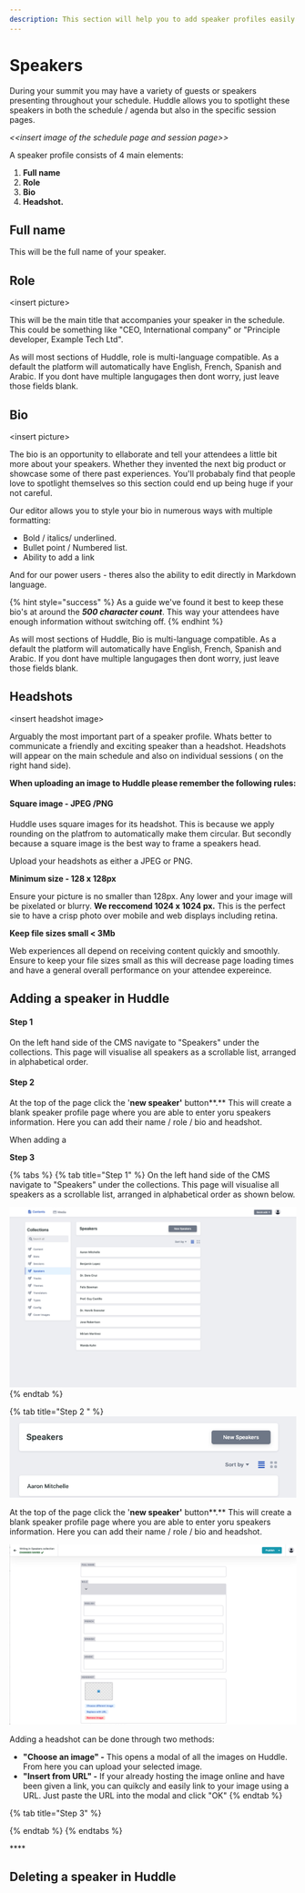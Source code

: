 ```yaml
---
description: This section will help you to add speaker profiles easily to Huddle.
---
```


# Speakers

During your summit you may have a variety of guests or speakers presenting throughout your schedule. Huddle allows you to spotlight these speakers in both the schedule / agenda but also in the specific session pages. 

_&lt;&lt;insert image of the schedule page and session page&gt;&gt;_

A speaker profile consists of 4 main elements:

1. **Full name** 
2. **Role** 
3. **Bio** 
4. **Headshot.**

##  Full name

This will be the full name of your speaker.

##  Role 

&lt;insert picture&gt;

This will be the main title that accompanies your speaker in the schedule. This could be something like "CEO, International company" or "Principle developer, Example Tech Ltd".

As will most sections of Huddle, role is multi-language compatible. As a default the platform will automatically have English, French, Spanish and Arabic. If you dont have multiple langugages then dont worry, just leave those fields blank. 

##  Bio

&lt;insert picture&gt;

The bio is an opportunity to ellaborate and tell your attendees a little bit more about your speakers. Whether they invented the next big product or showcase some of there past experiences. You'll probabaly find that people love to spotlight themselves so this section could end up being huge if your not careful. 

Our editor allows you to style your bio in numerous ways with multiple formatting:

* Bold / italics/ underlined. 
* Bullet point / Numbered list.
* Ability to add a link

And for our power users - theres also the ability to edit directly in Markdown language.

{% hint style="success" %}
As a guide we've found it best to keep these bio's at around the _**500 character count**_. This way your attendees have enough information without switching off. 
{% endhint %}

As will most sections of Huddle, Bio is multi-language compatible. As a default the platform will automatically have English, French, Spanish and Arabic. If you dont have multiple langugages then dont worry, just leave those fields blank. 

## Headshots

&lt;insert headshot image&gt; 

Arguably the most important part of a speaker profile. Whats better to communicate a friendly and exciting speaker than a headshot. Headshots will appear on the main schedule and also on individual sessions \( on the right hand side\). 

**When uploading an image to Huddle please remember the following rules:** 

#### Square image - JPEG /PNG

Huddle uses square images for its headshot. This is because we apply rounding on the platfrom to automatically make them circular. But secondly because a square image is the best way to frame a speakers head. 

Upload your headshots as either a JPEG or PNG.

**Minimum size - 128 x 128px**

Ensure your picture is no smaller than 128px. Any lower and your image will be pixelated or blurry. **We reccomend 1024 x 1024 px.** This is the perfect sie to have a crisp photo over mobile and web displays including retina. 

**Keep file sizes small  &lt; 3Mb**

Web experiences all depend on receiving content quickly and smoothly. Ensure to keep your file sizes small as this will decrease page loading times and have a general overall performance on your attendee expereince. 

## Adding a speaker in Huddle

#### **Step 1**

On the left hand side of the CMS navigate to "Speakers" under the collections. This page will visualise all speakers as a scrollable list, arranged in alphabetical order.

#### Step 2 

At the top of the page click the '**new speaker'** button**.** This will create a blank speaker profile page where you are able to enter yoru speakers information. Here you can add their name / role / bio and headshot. 

When adding a 

**Step 3** 

{% tabs %}
{% tab title="Step 1" %}
On the left hand side of the CMS navigate to "Speakers" under the collections. This page will visualise all speakers as a scrollable list, arranged in alphabetical order as shown below.

![](../.gitbook/assets/docs-speakers-list.png)
{% endtab %}

{% tab title="Step 2 " %}
![](../.gitbook/assets/docs-speakers-new.png)

At the top of the page click the '**new speaker'** button**.** This will create a blank speaker profile page where you are able to enter yoru speakers information. Here you can add their name / role / bio and headshot. 

![](../.gitbook/assets/docs-speakers-blank.png)

Adding a headshot can be done through two methods:

* **"Choose an image" -** This opens a modal of all the images on Huddle. From here you can upload your selected image. 
* **"Insert from URL" -** If your already hosting the image online and have been given a link, you can quikcly and easily link to your image using a URL. Just paste the URL into the modal and click "OK"
{% endtab %}

{% tab title="Step 3" %}

{% endtab %}
{% endtabs %}







\*\*\*\*

## Deleting a speaker in Huddle









